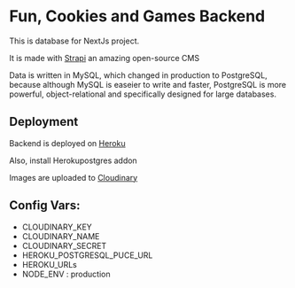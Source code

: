# Fun, Cookies and Games Backend

This is database for NextJs project.

It is made with [Strapi](https://strapi.io/) an amazing open-source CMS

Data is written in MySQL, which changed in production to PostgreSQL,
because although MySQL is easeier to write and faster, PostgreSQL is
more powerful, object-relational and specifically designed for large databases.

## Deployment

Backend is deployed on [Heroku](https://www.heroku.com/)

Also, install Herokupostgres addon

Images are uploaded to [Cloudinary](https://cloudinary.com/)

## Config Vars:

- CLOUDINARY_KEY
- CLOUDINARY_NAME
- CLOUDINARY_SECRET
- HEROKU_POSTGRESQL_PUCE_URL
- HEROKU_URLs
- NODE_ENV : production
